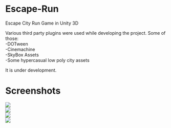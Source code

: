 # Escape-Run
Escape City Run Game in Unity 3D

Various third party plugins were used while developing the project. Some of those: <br />
-DOTween <br />
-Cinemachine <br />
-SkyBox Assets <br />
-Some hypercasual low poly city assets <br />

It is under development.

# Screenshots
![](https://github.com/ksensazli/Escape-Run/blob/master/Screenshots/ss%20(2).jpg) <br />
![](https://github.com/ksensazli/Escape-Run/blob/master/Screenshots/ss%20(3).jpg) <br />
![](https://github.com/ksensazli/Escape-Run/blob/master/Screenshots/ss%20(1).jpg) <br />
![](https://github.com/ksensazli/Escape-Run/blob/master/Screenshots/ss%20(4).jpg)
